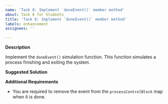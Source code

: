 ```yaml
---
name: 'Task 8: Implement `doneEvent()` member method'
about: Task 8 for Students
title: 'Task 8: Implement `doneEvent()` member method'
labels: enhancement
assignees: ''

---
```


**Description**

Implement the `doneEvent()` simulation function.  This function simulates a
process finishing and exiting the system. 

**Suggested Solution**


**Additional Requirements**

- You are required to remove the event from the `processControlBlock` map when it is done.

